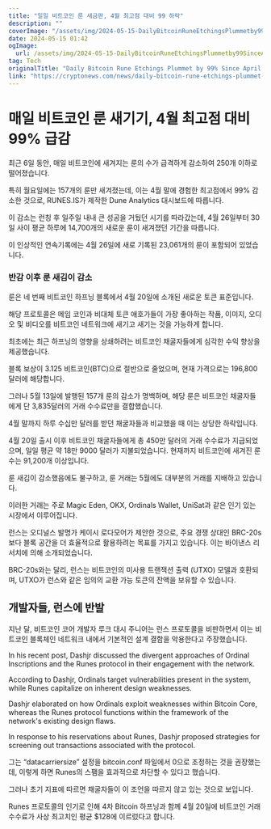 ```yaml
---
title: "일일 비트코인 룬 새금판, 4월 최고점 대비 99 하락"
description: ""
coverImage: "/assets/img/2024-05-15-DailyBitcoinRuneEtchingsPlummetby99SinceAprilPeak_thumbnail.png"
date: 2024-05-15 01:42
ogImage: 
  url: /assets/img/2024-05-15-DailyBitcoinRuneEtchingsPlummetby99SinceAprilPeak_thumbnail.png
tag: Tech
originalTitle: "Daily Bitcoin Rune Etchings Plummet by 99% Since April Peak"
link: "https://cryptonews.com/news/daily-bitcoin-rune-etchings-plummet-by-99-since-april-peak.htm"
---
```



# 매일 비트코인 룬 새기기, 4월 최고점 대비 99% 급감

최근 6일 동안, 매일 비트코인에 새겨지는 룬의 수가 급격하게 감소하여 250개 이하로 떨어졌습니다.

특히 월요일에는 157개의 룬만 새겨졌는데, 이는 4월 말에 경험한 최고점에서 99% 감소한 것으로, RUNES.IS가 제작한 Dune Analytics 대시보드에 따릅니다.

이 감소는 런칭 후 일주일 내내 큰 성공을 거뒀던 시기를 따라갔는데, 4월 26일부터 30일 사이 평균 하루에 14,700개의 새로운 룬이 새겨졌던 기간을 따릅니다.



이 인상적인 연속기록에는 4월 26일에 새로 기록된 23,061개의 룬이 포함되어 있었습니다.

### 반감 이후 룬 새김이 감소

룬은 네 번째 비트코인 하프닝 블록에서 4월 20일에 소개된 새로운 토큰 표준입니다.

해당 프로토콜은 메임 코인과 비대체 토큰 애호가들이 가장 좋아하는 작품, 이미지, 오디오 및 비디오를 비트코인 네트워크에 새기고 새기는 것을 가능하게 합니다.



최초에는 최근 하프닝의 영향을 상쇄하려는 비트코인 채굴자들에게 심각한 수익 향상을 제공했습니다.

블록 보상이 3.125 비트코인(BTC)으로 절반으로 줄었으며, 현재 가격으로는 196,800달러에 해당합니다.

그러나 5월 13일에 발행된 157개 룬의 감소가 명백하며, 해당 룬은 비트코인 채굴자들에게 단 3,835달러의 거래 수수료만을 결합했습니다.

4월 말까지 하루 수십만 달러를 받던 채굴자들과 비교했을 때 이는 상당한 하락입니다.



4월 20일 출시 이후 비트코인 채굴자들에게 총 450만 달러의 거래 수수료가 지급되었으며, 일일 평균 약 18만 9000 달러가 지불되었습니다. 현재까지 비트코인에 새겨진 룬 수는 91,200개 이상입니다.

룬 새김이 감소했음에도 불구하고, 룬 거래는 5월에도 대부분의 거래를 지배하고 있습니다.

이러한 거래는 주로 Magic Eden, OKX, Ordinals Wallet, UniSat과 같은 인기 있는 시장에서 이루어집니다.



런스는 오디널스 발명가 케이시 로다모어가 제안한 것으로, 주요 경쟁 상대인 BRC-20s보다 블록 공간을 더 효율적으로 활용하려는 목표를 가지고 있습니다. 이는 바이낸스 리서치에 의해 소개되었습니다.

BRC-20s와는 달리, 런스는 비트코인의 미사용 트랜잭션 출력 (UTXO) 모델과 호환되며, UTXO가 런스와 같은 임의의 교환 가능 토큰의 잔액을 보유할 수 있습니다.

## 개발자들, 런스에 반발

지난 달, 비트코인 코어 개발자 루크 대시 주니어는 런스 프로토콜을 비판하면서 이는 비트코인 블록체인 네트워크 내에서 기본적인 설계 결함을 악용한다고 주장했습니다.



In his recent post, Dashjr discussed the divergent approaches of Ordinal Inscriptions and the Runes protocol in their engagement with the network.

According to Dashjr, Ordinals target vulnerabilities present in the system, while Runes capitalize on inherent design weaknesses.

Dashjr elaborated on how Ordinals exploit weaknesses within Bitcoin Core, whereas the Runes protocol functions within the framework of the network's existing design flaws.

In response to his reservations about Runes, Dashjr proposed strategies for screening out transactions associated with the protocol.



그는 “datacarriersize” 설정을 bitcoin.conf 파일에서 0으로 조정하는 것을 권장했는데, 이렇게 하면 Runes의 스팸을 효과적으로 차단할 수 있다고 했습니다.

그러나 초기 지표에 따르면 채굴자들이 이 조언을 따르지 않고 있는 것으로 보입니다.

Runes 프로토콜의 인기로 인해 4차 Bitcoin 하프닝과 함께 4월 20일에 비트코인 거래 수수료가 사상 최고치인 평균 $128에 이르렀다고 합니다.